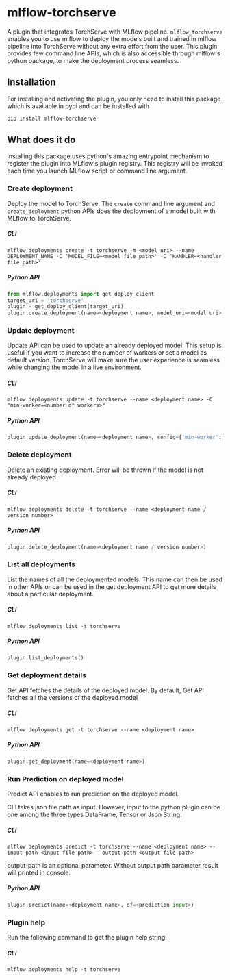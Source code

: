 # mlflow-torchserve

A plugin that integrates TorchServe with MLflow pipeline. ``mlflow_torchserve`` enables you to
use mlflow to deploy the models built and trained in mlflow pipeline into TorchServe without any
extra effort from the user. This plugin provides few command line APIs, which is also accessible
through mlflow's python package, to make the deployment process seamless.

## Installation
For installing and activating the plugin, you only need to install this package which is available
in pypi and can be installed with

```bash
pip install mlflow-torchserve
```
## What does it do
Installing this package uses python's amazing entrypoint mechanism to register the plugin into MLflow's
plugin registry. This registry will be invoked each time you launch MLflow script or command line
argument.


### Create deployment
Deploy the model to TorchServe. The `create` command line argument and ``create_deployment`` python
APIs does the deployment of a model built with MLflow to TorchServe.

##### CLI
```shell script
mlflow deployments create -t torchserve -m <model uri> --name DEPLOYMENT_NAME -C 'MODEL_FILE=<model file path>' -C 'HANDLER=<handler file path>'
```

##### Python API
```python
from mlflow.deployments import get_deploy_client
target_uri = 'torchserve'
plugin = get_deploy_client(target_uri)
plugin.create_deployment(name=<deployment name>, model_uri=<model uri>, config={"MODEL_FILE": <model file path>, "HANDLER": <handler file path>})
```

### Update deployment
Update API can be used to update an already deployed model. This setup is useful if you want to increase the number of workers
or set a model as default version. TorchServe will make sure the user experience is seamless while changing the model in a live environment.

##### CLI
```shell script
mlflow deployments update -t torchserve --name <deployment name> -C "min-worker=<number of workers>"
```

##### Python API
```python
plugin.update_deployment(name=<deployment name>, config={'min-worker': <number of workers>})
```

### Delete deployment
Delete an existing deployment. Error will be thrown if the model is not already deployed

##### CLI
```shell script
mlflow deployments delete -t torchserve --name <deployment name / version number>
```

##### Python API
```python
plugin.delete_deployment(name=<deployment name / version number>)
```

### List all deployments
List the names of all the deploymented models. This name can then be used in other APIs or can be
used in the get deployment API to get more details about a particular deployment.

##### CLI
```shell script
mlflow deployments list -t torchserve
```

##### Python API
```python
plugin.list_deployments()
```

### Get deployment details
Get API fetches the details of the deployed model. By default, Get API fetches all the versions of the 
deployed model

##### CLI
```shell script
mlflow deployments get -t torchserve --name <deployment name>
```

##### Python API
```python
plugin.get_deployment(name=<deployment name>)
```

### Run Prediction on deployed model
Predict API enables to run prediction on the deployed model. 

CLI takes json file path as input. However, input to the python plugin can be one among the three types
DataFrame, Tensor or Json String.

##### CLI
```shell script
mlflow deployments predict -t torchserve --name <deployment name> --input-path <input file path> --output-path <output file path>
```

output-path is an optional parameter. Without output path parameter result will printed in console.

##### Python API
```python
plugin.predict(name=<deployment name>, df=<prediction input>)
```

### Plugin help
Run the following command to get the plugin help string.

##### CLI
```shell script
mlflow deployments help -t torchserve
``` 


